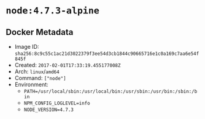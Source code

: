 # `node:4.7.3-alpine`

## Docker Metadata

- Image ID: `sha256:8c9c55c1ac21d3022379f3ee54d3cb1844c90665716e1c0a169c7aa6e54f845f`
- Created: `2017-02-01T17:33:19.455177008Z`
- Arch: `linux`/`amd64`
- Command: `["node"]`
- Environment:
  - `PATH=/usr/local/sbin:/usr/local/bin:/usr/sbin:/usr/bin:/sbin:/bin`
  - `NPM_CONFIG_LOGLEVEL=info`
  - `NODE_VERSION=4.7.3`
